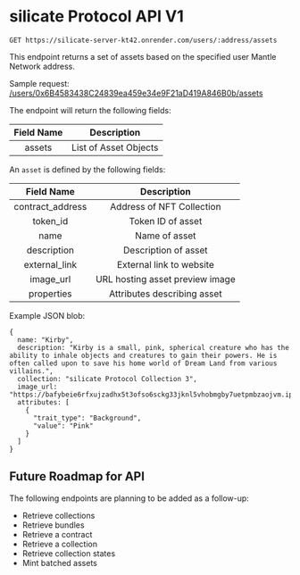 # silicate Protocol API V1

`GET https://silicate-server-kt42.onrender.com/users/:address/assets`

This endpoint returns a set of assets based on the specified user Mantle Network address.

Sample request: [/users/0x6B4583438C24839ea459e34e9F21aD419A846B0b/assets](https://silicate-server-kt42.onrender.com/users/0x6B4583438C24839ea459e34e9F21aD419A846B0b/assets)

The endpoint will return the following fields:

| Field Name |      Description      |
| :--------: | :-------------------: |
|   assets   | List of Asset Objects |

An `asset` is defined by the following fields:

|    Field Name    |                   Description                   |
| :--------------: | :---------------------------------------------: |
| contract_address |            Address of NFT Collection            |
|     token_id     |                Token ID of asset                |
|       name       |                  Name of asset                  |
|   description    |              Description of asset               |
|  external_link   |            External link to website             |
|    image_url     |         URL hosting asset preview image         |
|    properties    |           Attributes describing asset           |

Example JSON blob:

```
{
  name: "Kirby",
  description: "Kirby is a small, pink, spherical creature who has the ability to inhale objects and creatures to gain their powers. He is often called upon to save his home world of Dream Land from various villains.",
  collection: "silicate Protocol Collection 3",
  image_url: "https://bafybeie6rfxujzadhx5t3ofso6sckg33jknl5vhobmgby7uetpmbzaojvm.ipfs.w3s.link/preview.png",
  attributes: [
    {
      "trait_type": "Background",
      "value": "Pink"
    }
  ]
}
```

## Future Roadmap for API

The following endpoints are planning to be added as a follow-up:

- Retrieve collections
- Retrieve bundles
- Retrieve a contract
- Retrieve a collection
- Retrieve collection states
- Mint batched assets
